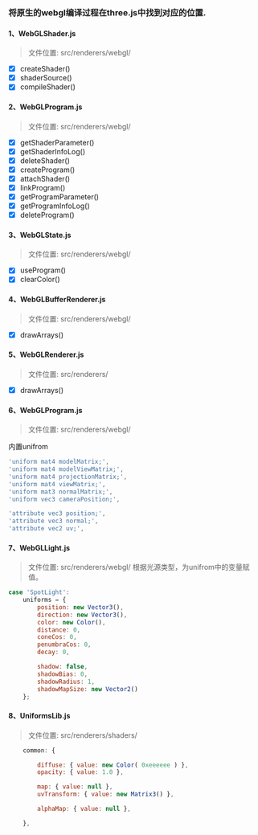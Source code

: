 ### 将原生的webgl编译过程在three.js中找到对应的位置.

#### 1、WebGLShader.js
> 文件位置: src/renderers/webgl/
- [x] createShader()
- [x] shaderSource()
- [x] compileShader()

#### 2、WebGLProgram.js
> 文件位置: src/renderers/webgl/
- [x] getShaderParameter()
- [x] getShaderInfoLog()
- [x] deleteShader()
- [x] createProgram()
- [x] attachShader()
- [x] linkProgram()
- [x] getProgramParameter()
- [x] getProgramInfoLog()
- [x] deleteProgram()

#### 3、WebGLState.js
> 文件位置: src/renderers/webgl/
- [x] useProgram()
- [x] clearColor()

#### 4、WebGLBufferRenderer.js
> 文件位置: src/renderers/webgl/
- [x] drawArrays()

#### 5、WebGLRenderer.js
> 文件位置: src/renderers/
- [x] drawArrays()

#### 6、WebGLProgram.js
> 文件位置: src/renderers/webgl/

内置unifrom
```js
'uniform mat4 modelMatrix;',
'uniform mat4 modelViewMatrix;',
'uniform mat4 projectionMatrix;',
'uniform mat4 viewMatrix;',
'uniform mat3 normalMatrix;',
'uniform vec3 cameraPosition;',

'attribute vec3 position;',
'attribute vec3 normal;',
'attribute vec2 uv;',
```

#### 7、WebGLLight.js
> 文件位置: src/renderers/webgl/
根据光源类型，为unifrom中的变量赋值。

```js
case 'SpotLight':
    uniforms = {
        position: new Vector3(),
        direction: new Vector3(),
        color: new Color(),
        distance: 0,
        coneCos: 0,
        penumbraCos: 0,
        decay: 0,

        shadow: false,
        shadowBias: 0,
        shadowRadius: 1,
        shadowMapSize: new Vector2()
    };
```

#### 8、UniformsLib.js
> 文件位置: src/renderers/shaders/

```js
	common: {

		diffuse: { value: new Color( 0xeeeeee ) },
		opacity: { value: 1.0 },

		map: { value: null },
		uvTransform: { value: new Matrix3() },

		alphaMap: { value: null },

	},
```
